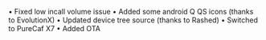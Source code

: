 • Fixed low incall volume issue
• Added some android Q QS icons (thanks to EvolutionX)
• Updated device tree source (thanks to Rashed)
• Switched to PureCaf X7
• Added OTA
